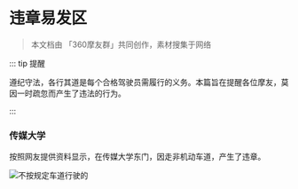 # 违章易发区

> 本文档由 「360摩友群」共同创作，素材搜集于网络

::: tip 提醒

遵纪守法，各行其道是每个合格驾驶员需履行的义务。本篇旨在提醒各位摩友，莫因一时疏忽而产生了违法的行为。

:::

### 传媒大学

按照网友提供资料显示，在传媒大学东门，因走非机动车道，产生了违章。

![不按规定车道行驶的](https://ww1.sinaimg.cn/large/007i4MEmgy1g03gu8qdsjj30ch0iqmy8.jpg)
